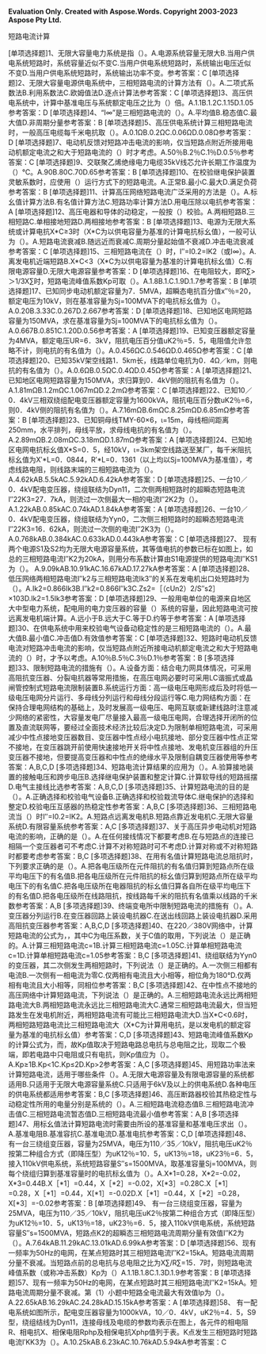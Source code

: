 ﻿**Evaluation Only. Created with Aspose.Words. Copyright 2003-2023 Aspose Pty Ltd.**

短路电流计算

[单项选择题]1、无限大容量电力系统是指（）。A.电源系统容量无限大B.当用户供电系统短路时，系统容量近似不变C.当用户供电系统短路时，系统输出电压近似不变D.当用户供电系统短路时，系统输出功率不变。参考答案：C
[单项选择题]2、无限大容量电源供电系统中，三相短路电流的计算方法有（）。A.二项式系数法B.利用系数法C.欧姆值法D.逐点计算法参考答案：C
[单项选择题]3、高压供电系统中，计算中基准电压与系统额定电压之比为（）倍。A.1.1B.1.2C.1.15D.1.05参考答案：D
[单项选择题]4、“I∞”是三相短路电流的（）。A.平均值B.稳态值C.最大值D.非周期分量参考答案：B
[单项选择题]5、高压供电系统计算三相短路电流时，一般高压电缆每千米电抗取（）。A.0.1ΩB.0.2ΩC.0.06ΩD.0.08Ω参考答案：D
[单项选择题]7、电动机反馈对短路冲击电流的影响，仅当短路点附近所接用电动机额定电流之和大于短路电流的（）时才考虑。A.50％B.2％C.1％D.0.5％参考答案：C
[单项选择题]9、交联聚乙烯绝缘电力电缆35kV线芯允许长期工作温度为（）℃。A.90B.80C.70D.65参考答案：B
[单项选择题]10、在校验继电保护装置灵敏系数时，应使用（）运行方式下的短路电流。A.正常B.最小C.最大D.满足负荷参考答案：B
[单项选择题]11、计算高压网络短路电流广泛采用的方法是（）。A.标幺值计算方法B.有名值计算方法C.短路功率计算方法D.用电压除以电抗参考答案：A
[单项选择题]12、高压电器和导体的动稳定，一般按（）校验。A.两相短路B.三相短路C.单相接地短路D.两相接地参考答案：B
[单项选择题]13、电源为无限大系统或计算电抗X\*C≥3时（X\*C为以供电容量为基准的计算电抗标幺值），一般可认为（）。A.短路电流衰减B.随远近而衰减C.周期分量起始值不衰减D.冲击电流衰减参考答案：C
[单项选择题]15、三相短路电流在（）时，I″=I0.2=IK2（或I∞）。A.离发电机近端短路B.X\*C<3（X\*C为以供电容量为基准的计算电抗标幺值）C.有限电源容量D.无限大电源容量参考答案：D
[单项选择题]16、在电阻较大，即R∑>＞1/3X∑时，短路电流峰值系数Kp可取（）。A.1.8B.1.C.1.9D.1.7参考答案：B
[单项选择题]17、已知同步电动机额定容量为7．5MVA，超瞬态电抗百分值x″％=20，额定电压为10kV，则在基准容量为Sj=100MVA下的电抗标幺值为（）。A.0.20B.3.33C.0.267D.2.667参考答案：D
[单项选择题]18、已知地区电网短路容量为150MVA，求在基准容量为Sj=100MVA下的电抗标幺值为（）。A.0.667B.0.851C.1.20D.0.56参考答案：A
[单项选择题]19、已知变压器额定容量为4MVA，额定电压UR=6．3kV，阻抗电压百分值uK2％=5．5，电阻值允许忽略不计，则电抗的有名值为（）。A.0.456ΩC.0.546ΩD.0.465Ω参考答案：C
[单项选择题]20、已知35kV架空线路1．5km长，线路单位电抗为0．4Ω／km，则电抗的有名值为（）。A.0.6ΩB.0.5ΩC.0.4ΩD.0.45Ω参考答案：A
[单项选择题]21、已知地区电网短路容量为150MVA，求归算到0．4kV侧的阻抗有名值为（）。A.1.81mΩB.1.2mΩC.1.067mΩD.2.2mΩ参考答案：C
[单项选择题]22、已知10／0．4kV三相双绕组配电变压器额定容量为1600kVA，阻抗电压百分数uK2％=6，则0．4kV侧的阻抗有名值为（）。A.7.16mΩB.6mΩC.8.25mΩD.6.85mΩ参考答案：B
[单项选择题]23、已知铜母线TMY-60×6，ι=15m，母线相间距离250mm，水平排列，母线平放，求母线电抗的有名值为（）。A.2.89mΩB.2.08mΩC.3.18mΩD.1.87mΩ参考答案：A
[单项选择题]24、已知地区电网电抗标幺值X\*S=0．5，经10kV，ι=3km架空线路送至某厂，每千米阻抗标幺值为X′\*L=0．0844，R′\*L=0．1361（以上均以Sj=100MVA为基准值），考虑线路电阻，则线路末端的三相短路电流为（）。A.4.62kAB.5.5kAC.5.92kAD.6.42kA参考答案：D
[单项选择题]25、一台10／0．4kV配电变压器，绕组联结为Dyn11，二次侧两相短路时的超瞬态短路电流I″22K3=27．7kA，则流过一次侧最大一相的电流I″2K2为（）。A.1.22kAB.0.85kAC.0.74kAD.1.84kA参考答案：A
[单项选择题]26、一台10／0．4kV配电变压器，绕组联结为Yyn0，二次侧三相短路时的超瞬态短路电流I″22K3=16．62kA，则流过一次侧的电流I″2K3为（）。A.0.768kAB.0.384kAC.0.633kAD.0.443kA参考答案：C
[单项选择题]27、 现有两个电源S1及S2均为无限大电源容量系统，其等值电抗的参数已标在如图上，如总的三相短路电流I″K2为20kA，则用分布系数计算由S1电源提供的短路电流I″KS1为（）。 A.9.09kAB.10.91kAC.16.67kAD.17.27kA参考答案：A
[单项选择题]28、低压网络两相短路电流I″k2与三相短路电流Ik3″的关系在发电机出口处短路时为（）。A.Ik2=0.866Ik3B.I″k2=0.866I″k3C.Zs2=［（cUn2）2/S″s2］×103D.Ik2=1.5Ik3参考答案：D
[单项选择题]29、一般用电单位的电源来自地区大中型电力系统，配电用的电力变压器的容量（）系统的容量，因此短路电流可按远离发电机端计算。A.远小于B.远大于C.等于D.约等于参考答案：A
[单项选择题]30、在供电系统中用来校验电气设备动稳定性的是三相短路电流的（）。A.最大值B.最小值C.冲击值D.有效值参考答案：C
[单项选择题]32、短路时电动机反馈电流对短路冲击电流的影响，仅当短路点附近所接电动机额定电流之和大于短路电流的（）时，才予以考虑。A.10％B.5％C.3％D.1％参考答案：B
[多项选择题]33、限制短路电流的措施有（）。A.设备方面：结合电力网具体情况，可采用高阻抗变压器、分裂电抗器等常用措施，在高压电网必要时可采用LC谐振式或晶闸管控制式短路电流限制装置B.系统运行方面：高一级电压电网形成后及时将低一级电压电网分片运行、多母线分列运行和母线分段运行等C.电力网结构方面：在保持合理电网结构的基础上，及时发展高一级电压、电网互联或新建线路时注意减少网络的紧密性，大容量发电厂尽量接入最高一级电压电网，合理选择开闭所的位置及直流联网等，要经过全面技术经济比较后决定D.为限制单相短路电流，可采用减少中性点接地变压器数目、变压器中性点经小电抗接地、部分变压器中性点正常不接地，在变压器跳开前使用快速接地开关将中性点接地、发电机变压器组的升压变压器不接地，但要提高变压器和中性点的绝缘水平及限制自耦变压器使用等参考答案：A,B,C,D
[多项选择题]34、短路电流计算结果的应用为（）。A.验算接地装置的接触电压和跨步电压B.选择继电保护装置和整定计算C.计算软导线的短路摇摆D.电气主接线比选参考答案：A,B,C,D
[多项选择题]35、计算短路电流的目的是（）。A.正确选择和校验电气设备B.正确选择和校验栽流导体C.继电保护的选择和整定D.校验电压互感器的热稳定性参考答案：A,B,C
[多项选择题]36、三相短路电流当（）时I″=I0.2=IK2。A.短路点远离发电机B.短路点靠近发电机C.无限大容量系统D.有限容量系统参考答案：A,C
[多项选择题]37、关于高压异步电动机对短路电流的影响，正确的是（）。A.在任何接线情况下都要考虑B.在与短路点的连接已相隔一个变压器者可不考虑C.计算不对称短路时可不考虑D.计算对称或不对称短路时都要考虑参考答案：B,C
[多项选择题]38、在用有名值计算短路电流总阻抗时，下列要求正确的是（）。A.把各电压级所在元件阻抗的有名值归算到短路点所在级平均电压下的有名值B.把各电压级所在元件阻抗的标幺值归算到短路点所在级平均电压下的有名值C.把各电压级所在电器阻抗的标幺值归算各自所在级平均电压下的有名值D.把各电压级所在线路阻抗，按线路每千米的阻抗有名值乘以线路的千米数参考答案：A,B
[多项选择题]39、终端变电所中限制短路电流的措施有（）。A.变压器分列运行B.在变压器回路上装设电抗器C.在送出线回路上装设电抗器D.采用高阻抗变压器参考答案：A,B,C,D
[多项选择题]40、在220／380V网络中，计算短路电流的公式为，，其中C为电压系数，关于C值的取用，下列说法（）是正确的。A.计算三相短路电流c=1B.计算三相短路电流c=1.05C.计算单相短路电流c=1D.计算单相短路电流c=1.05参考答案：B,C
[多项选择题]41、绕组联结为Yyn0的变压器，其二次侧发生两相短路时，下列说法（）是正确的。A.一次侧三相都有电流B.一次侧有一相电流为零C.仅两相有电流且大小相等，相位角为180°D.仅两相有电流且大小相等，同相位参考答案：B,C
[多项选择题]42、在中性点不接地的高压网络中计算短路电流，下列说法（）是正确的。A.三相短路电流永远比两相短路电流大B.两相短路电流永远比三相短路电流大C.通常三相短路电流最大，但当短路发生在发电机附近，两相短路电流有可能比三相短路电流大D.当X\*C<0.6时，两相短路短路电流比三相短路电流大（X\*C为计算用电抗，是以发电机的额定容量为基准的电抗标幺值）参考答案：C,D
[多项选择题]43、短路电流峰值系数Kp的计算公式为，而，故Kp值取决于短路电路总电抗与总电阻之比，现取二个极端，即若电路中只电阻或只有电抗，则Kp值应为（）。A.Kp≥1B.Kp<1C.Kp≤2D.Kp>2参考答案：A,C
[多项选择题]45、用短路功率法来计算短路电流，适用于哪些条件（）。A.无限大电源容量及有限电源容量的系统都适用B.只适用于无限大电源容量系统C.只适用于6kV及以上的供电系统D.各种电压的供电系统都适用参考答案：B,C
[多项选择题]46、高压断路器校验其热稳定性与动稳定性所用的电量分别是系统的（）。A.三相短路电流稳态值B.三相短路电流冲击值C.三相短路电流暂态值D.三相短路电流最小值参考答案：A,B
[多项选择题]47、用标幺值法计算短路电流时需要由所设的基准容量和基准电压求出（）。A.基准电阻B.基准容抗C.基准电流D.基准电抗参考答案：C,D
[单项选择题]48、 有一台三绕组变压器，容量为25MVA，电压为110／35／10kV，阻抗电压uK2％按第二种组合方式（即降压型）为uK12％=10．5，uK13％=18，uK23％=6．5，接入110kV供电系统，系统短路容量S″s=1500MVA，取基准容量Sj=100MVA，则每个绕组归算到基准容量时的电抗标幺值为（）。A.X\*1=0.28，X\*2=-0.02，X\*3=0.44B.X［\*1］=0.44，X［\*2］=-0.02，X[\*3］=0.28C.X［\*1］=0.28，X［\*1］=0.44，X[\*1］=-0.02D.X［\*1］=0.44，X［\*2］=0.28，X[\*3］=-0.02参考答案：B
[单项选择题]49、 有一台三绕组变压器，容量为25MVA，电压为110／35／10kV，阻抗电压uK2％按第二种组合方式（即降压型）为uK12％=10．5，uK13％=18，uK23％=6．5，接入110kV供电系统，系统短路容量S″s=1500MVA，短路点K2的超瞬态三相短路电流周期分量有效值I″K2为（）。A.7.64kAB.11.29kAC.13.01kAD.6.99kA参考答案：D
[单项选择题]56、现有一频率为50Hz的电网，在某点短路时其三相短路电流I″K2=15kA。短路电流周期分量不衰减。当短路点前的总电抗与总电阻之比为X∑/R∑=15．7时，则短路电流峰值系数（或称冲击系数）Kp为（）A.1.1B.1.8C.1.3D.1.9参考答案：B
[单项选择题]57、现有一频率为50Hz的电网，在某点短路时其三相短路电流I″K2=15kA。短路电流周期分量不衰减。第（1）小题中短路全电流最大有效值Ip为（）。A.22.65kAB.16.29kAC.24.28kAD.15.15kA参考答案：A
[单项选择题]58、 有一配电系统如图所示，配电变压器容量为1000kVA，10／0．4kV，uK2％=4．5，S9型，绕组结线为Dyn11，连接母线及电缆的参数均表示在图上，各元件的相电阻R、相电抗X、相保电阻Rphp及相保电抗Xphp值列于表。K点发生三相短路时短路电流I′KK3为（）。A.10.25kAB.6.23kAC.10.76kAD.5.94kA参考答案：C
